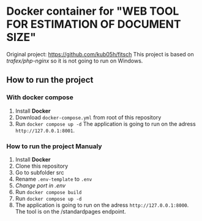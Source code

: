 # Docker container for "WEB TOOL FOR ESTIMATION OF DOCUMENT SIZE"
Original project: https://github.com/kub05h/fitsch
This project is based on *trafex/php-nginx* so it is not going to run on Windows.
## How to run the project
### With docker compose
1. Install **Docker**
2. Download `docker-compose.yml` from root of this repository
3. Run `docker compose up -d`
The application is going to run on the adress `http://127.0.0.1:8001`.

### How to run the project Manualy
1. Install **Docker** 
2. Clone this repository
3. Go to subfolder src
3. Rename `.env-template` to `.env` 	
5. *Change port in .env*
6. Run `docker compose build`
7. Run `docker compose up -d`
8. The application is going to run on the adress `http://127.0.0.1:8000`. The tool is on the /standardpages endpoint.
